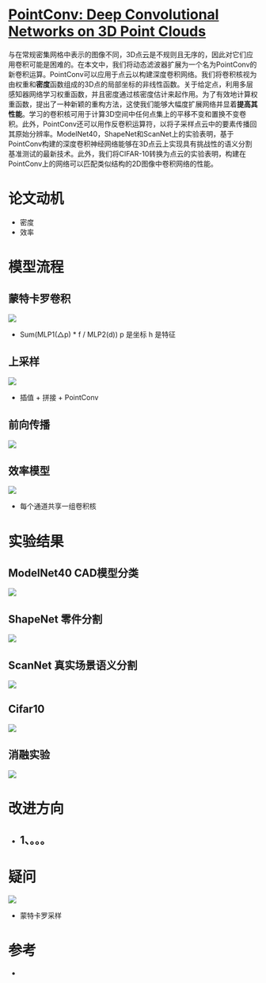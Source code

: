 # [PointConv: Deep Convolutional Networks on 3D Point Clouds](http://arxiv.org/pdf/1811.07246v1.pdf)
与在常规密集网格中表示的图像不同，3D点云是不规则且无序的，因此对它们应用卷积可能是困难的。在本文中，我们将动态滤波器扩展为一个名为PointConv的新卷积运算。PointConv可以应用于点云以构建深度卷积网络。我们将卷积核视为由权重和**密度**函数组成的3D点的局部坐标的非线性函数。关于给定点，利用多层感知器网络学习权重函数，并且密度通过核密度估计来起作用。为了有效地计算权重函数，提出了一种新颖的重构方法，这使我们能够大幅度扩展网络并显着**提高其性能**。学习的卷积核可用于计算3D空间中任何点集上的平移不变和置换不变卷积。此外，PointConv还可以用作反卷积运算符，以将子采样点云中的要素传播回其原始分辨率。ModelNet40，ShapeNet和ScanNet上的实验表明，基于PointConv构建的深度卷积神经网络能够在3D点云上实现具有挑战性的语义分割基准测试的最新技术。此外，我们将CIFAR-10转换为点云的实验表明，构建在PointConv上的网络可以匹配类似结构的2D图像中卷积网络的性能。

# 论文动机
- 密度
- 效率

# 模型流程
## 蒙特卡罗卷积
![](公式4.png)
- Sum(MLP1(△p) * f / MLP2(d))     p 是坐标 h 是特征
## 上采样
![](特征传播.png)
- 插值 + 拼接 + PointConv
## 前向传播
![](模型.png)
## 效率模型
![](效率模型.png)
- 每个通道共享一组卷积核
# 实验结果
## ModelNet40 CAD模型分类
![](实验1.png)
## ShapeNet 零件分割
![](实验2.png)
## ScanNet 真实场景语义分割
![](实验3.png)
## Cifar10
![](实验4.png)
## 消融实验
![](实验5.png)
# 改进方向
- 1、。。。
  - 
# 疑问
![](疑问1.png)
- 蒙特卡罗采样

# 参考
- 
